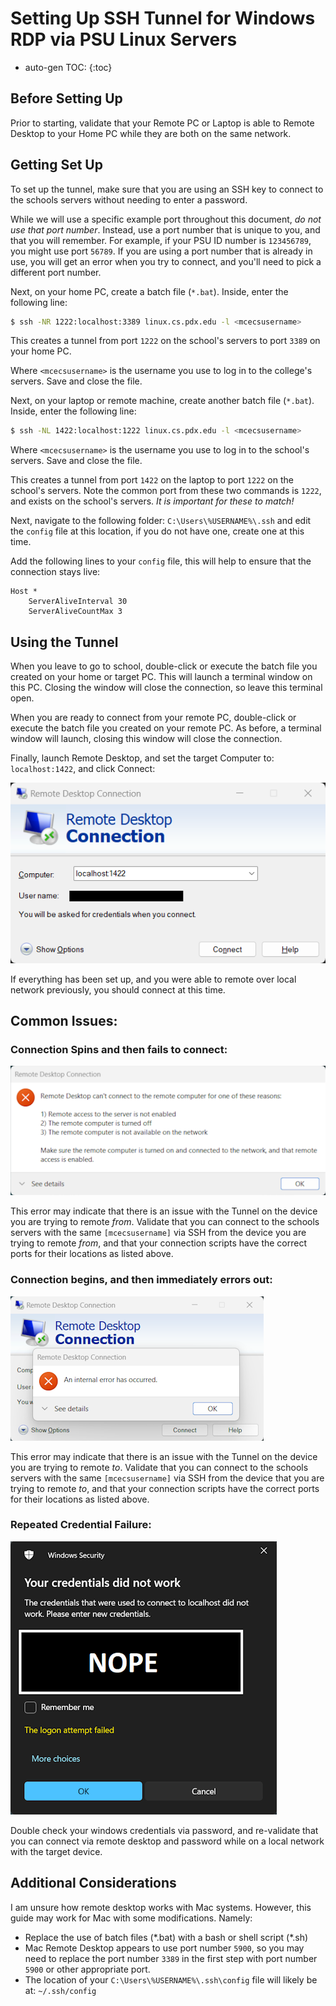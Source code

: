 Setting Up SSH Tunnel for Windows RDP via PSU Linux Servers
===================================================

* auto-gen TOC:
{:toc}

## Before Setting Up

Prior to starting, validate that your Remote PC or Laptop is able to Remote Desktop to your Home PC while they are both on the same network.

## Getting Set Up

To set up the tunnel, make sure that you are using an SSH key to connect to the schools servers without needing to enter a password.

While we will use a specific example port throughout this document, *do not use that port number*. Instead, use a port number that is unique to you, and that you will remember. For example, if your PSU ID number is `123456789`, you might use port `56789`. If you are using a port number that is already in use, you will get an error when you try to connect, and you'll need to pick a different port number.

Next, on your home PC, create a batch file (`*.bat`). Inside, enter the following line:

```zsh
$ ssh -NR 1222:localhost:3389 linux.cs.pdx.edu -l <mcecsusername>
```

This creates a tunnel from port `1222` on the school's servers to port `3389` on your home PC.

Where `<mcecsusername>` is the username you use to log in to the college's servers. Save and close the file.

Next, on your laptop or remote machine, create another batch file (`*.bat`).  Inside, enter the following line:

```zsh
$ ssh -NL 1422:localhost:1222 linux.cs.pdx.edu -l <mcecsusername>
```

Where `<mcecsusername>` is the username you use to log in to the school's servers. Save and close the file.

This creates a tunnel from port `1422` on the laptop to port `1222` on the school's servers. Note the common port from these two commands is `1222`, and exists on the school's servers. *It is important for these to match!*

Next, navigate to the following folder: `C:\Users\%USERNAME%\.ssh` and edit the `config` file at this location, if you do not have one, create one at this time.

Add the following lines to your `config` file, this will help to ensure that the connection stays live:

```
Host *
    ServerAliveInterval 30
    ServerAliveCountMax 3
```

## Using the Tunnel

When you leave to go to school, double-click or execute the batch file you created on your home or target PC. This will launch a terminal window on this PC. Closing the window will close the connection, so leave this terminal open.

When you are ready to connect from your remote PC, double-click or execute the batch file you created on your remote PC. As before, a terminal window will launch, closing this window will close the connection.

Finally, launch Remote Desktop, and set the target Computer to: `localhost:1422`, and click Connect:

![Remote Desktop Window](img/xrdpimage.png)

If everything has been set up, and you were able to remote over local network previously, you should connect at this time.

## Common Issues:

### Connection Spins and then fails to connect:

![Remote Tunnel Issue](img/xrdpremoteproblem.png)

This error may indicate that there is an issue with the Tunnel on the device you are trying to remote *from*. Validate that you can connect to the schools servers with the same `[mcecsusername]` via SSH from the device you are trying to remote *from*, and that your connection scripts have the correct ports for their locations as listed above.

### Connection begins, and then immediately errors out:

![Target Tunnel Issue](img/xrdptargetproblem.png)

This error may indicate that there is an issue with the Tunnel on the device you are trying to remote *to*. Validate that you can connect to the schools servers with the same `[mcecsusername]` via SSH from the device that you are trying to remote *to*, and that your connection scripts have the correct ports for their locations as listed above.

### Repeated Credential Failure:

![Credential Failure](img/xrdploginerror.png)

Double check your windows credentials via password, and re-validate that you can connect via remote desktop and password while on a local network with the target device.

## Additional Considerations
I am unsure how remote desktop works with Mac systems. However, this guide may work for Mac with some modifications. Namely:
- Replace the use of batch files (\*.bat) with a bash or shell script (\*.sh)
- Mac Remote Desktop appears to use port number `5900`, so you may need to replace the port number `3389` in the first step with port number `5900` or other appropriate port.
- The location of your `C:\Users\%USERNAME%\.ssh\config` file will likely be at: `~/.ssh/config`
